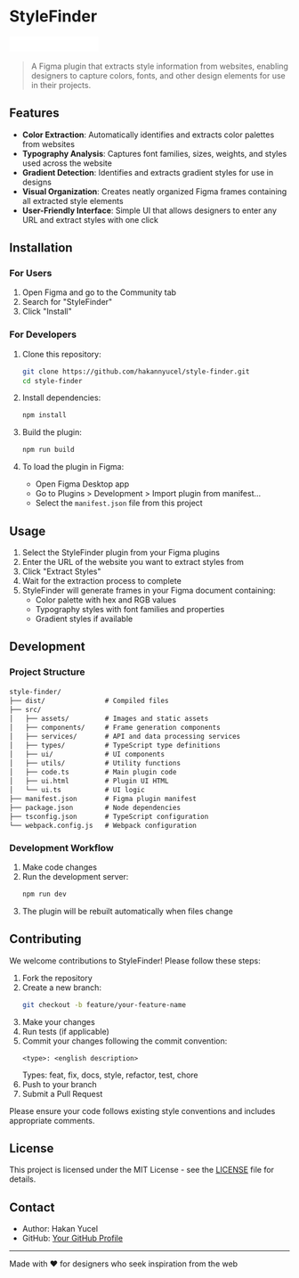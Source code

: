 # StyleFinder

![StyleFinder Logo](src/assets/header-logo.svg)

> A Figma plugin that extracts style information from websites, enabling designers to capture colors, fonts, and other design elements for use in their projects.

## Features

- **Color Extraction**: Automatically identifies and extracts color palettes from websites
- **Typography Analysis**: Captures font families, sizes, weights, and styles used across the website
- **Gradient Detection**: Identifies and extracts gradient styles for use in designs
- **Visual Organization**: Creates neatly organized Figma frames containing all extracted style elements
- **User-Friendly Interface**: Simple UI that allows designers to enter any URL and extract styles with one click

## Installation

### For Users

1. Open Figma and go to the Community tab
2. Search for "StyleFinder"
3. Click "Install"

### For Developers

1. Clone this repository:
   ```bash
   git clone https://github.com/hakannyucel/style-finder.git
   cd style-finder
   ```

2. Install dependencies:
   ```bash
   npm install
   ```

3. Build the plugin:
   ```bash
   npm run build
   ```

4. To load the plugin in Figma:
   - Open Figma Desktop app
   - Go to Plugins > Development > Import plugin from manifest...
   - Select the `manifest.json` file from this project

## Usage

1. Select the StyleFinder plugin from your Figma plugins
2. Enter the URL of the website you want to extract styles from
3. Click "Extract Styles"
4. Wait for the extraction process to complete
5. StyleFinder will generate frames in your Figma document containing:
   - Color palette with hex and RGB values
   - Typography styles with font families and properties
   - Gradient styles if available

## Development

### Project Structure

```
style-finder/
├── dist/               # Compiled files
├── src/
│   ├── assets/         # Images and static assets
│   ├── components/     # Frame generation components
│   ├── services/       # API and data processing services
│   ├── types/          # TypeScript type definitions
│   ├── ui/             # UI components
│   ├── utils/          # Utility functions
│   ├── code.ts         # Main plugin code
│   ├── ui.html         # Plugin UI HTML
│   └── ui.ts           # UI logic
├── manifest.json       # Figma plugin manifest
├── package.json        # Node dependencies
├── tsconfig.json       # TypeScript configuration
└── webpack.config.js   # Webpack configuration
```

### Development Workflow

1. Make code changes
2. Run the development server:
   ```bash
   npm run dev
   ```
3. The plugin will be rebuilt automatically when files change

## Contributing

We welcome contributions to StyleFinder! Please follow these steps:

1. Fork the repository
2. Create a new branch:
   ```bash
   git checkout -b feature/your-feature-name
   ```
3. Make your changes
4. Run tests (if applicable)
5. Commit your changes following the commit convention:
   ```
   <type>: <english description>
   ```
   Types: feat, fix, docs, style, refactor, test, chore
6. Push to your branch
7. Submit a Pull Request

Please ensure your code follows existing style conventions and includes appropriate comments.

## License

This project is licensed under the MIT License - see the [LICENSE](LICENSE) file for details.

## Contact

- Author: Hakan Yucel
- GitHub: [Your GitHub Profile](https://github.com/hakannyucel)

---

Made with ❤️ for designers who seek inspiration from the web 